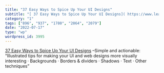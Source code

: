 ```yaml
---
title: "37 Easy Ways to Spice Up Your UI Designs"
subtitle: "[ 37 Easy Ways to Spice Up Your UI Designs]( https://www.learnui.design/blog/spice-up-designs.html) ..."
category: "1"
tags: ["896", "937", "1780", "2064", "2079"]
date: "2022-07-17"
type: "wp"
wordpress_id: 3995
---
```

[ 37 Easy Ways to Spice Up Your UI Designs]( https://www.learnui.design/blog/spice-up-designs.html) –Simple and actionable: “Illustrated tips for making your UI and web designs more visually interesting · Backgrounds · Borders & dividers · Shadows · Text · Other techniques”